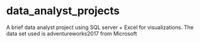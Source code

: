 # data_analyst_projects
A brief data analyst project using SQL server + Excel for visualizations. 
The data set used is adventureworks2017 from Microsoft
